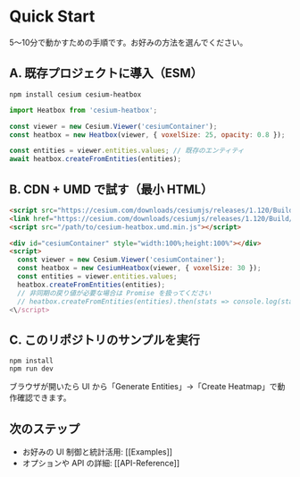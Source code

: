 # Quick Start

5〜10分で動かすための手順です。お好みの方法を選んでください。

## A. 既存プロジェクトに導入（ESM）
```
npm install cesium cesium-heatbox
```

```javascript
import Heatbox from 'cesium-heatbox';

const viewer = new Cesium.Viewer('cesiumContainer');
const heatbox = new Heatbox(viewer, { voxelSize: 25, opacity: 0.8 });

const entities = viewer.entities.values; // 既存のエンティティ
await heatbox.createFromEntities(entities);
```

## B. CDN + UMD で試す（最小 HTML）
```html
<script src="https://cesium.com/downloads/cesiumjs/releases/1.120/Build/Cesium/Cesium.js"></script>
<link href="https://cesium.com/downloads/cesiumjs/releases/1.120/Build/Cesium/Widgets/widgets.css" rel="stylesheet">
<script src="/path/to/cesium-heatbox.umd.min.js"></script>

<div id="cesiumContainer" style="width:100%;height:100%"></div>
<script>
  const viewer = new Cesium.Viewer('cesiumContainer');
  const heatbox = new CesiumHeatbox(viewer, { voxelSize: 30 });
  const entities = viewer.entities.values;
  heatbox.createFromEntities(entities);
  // 非同期の戻り値が必要な場合は Promise を扱ってください
  // heatbox.createFromEntities(entities).then(stats => console.log(stats));
<\/script>
```

## C. このリポジトリのサンプルを実行
```
npm install
npm run dev
```
ブラウザが開いたら UI から「Generate Entities」→「Create Heatmap」で動作確認できます。

## 次のステップ
- お好みの UI 制御と統計活用: [[Examples]]
- オプションや API の詳細: [[API-Reference]]
